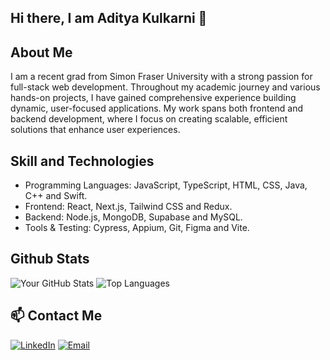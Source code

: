 ## Hi there, I am Aditya Kulkarni 👋

## About Me
I am a recent grad from Simon Fraser University with a strong passion for full-stack web development. Throughout my academic journey and various hands-on projects, I have gained comprehensive experience building dynamic, user-focused applications. My work spans both frontend and backend development, where I focus on creating scalable, efficient solutions that enhance user experiences.

## Skill and Technologies
* Programming Languages: JavaScript, TypeScript, HTML, CSS, Java, C++ and Swift.
* Frontend: React, Next.js, Tailwind CSS and Redux.
* Backend: Node.js, MongoDB, Supabase and MySQL.
* Tools & Testing: Cypress, Appium, Git, Figma and Vite.

## Github Stats
![Your GitHub Stats](https://github-readme-stats.vercel.app/api?username=Ad1tya-007&show_icons=true&theme=radical&include_all_commits=true&count_private=true)   ![Top Languages](https://github-readme-stats.vercel.app/api/top-langs/?username=Ad1tya-007&layout=compact&theme=radical)

## 📫 Contact Me
[![LinkedIn](https://img.shields.io/badge/LinkedIn-Profile-blue?style=flat&logo=linkedin)](https://www.linkedin.com/in/aditya-kulkarni-a4a46523a/)
[![Email](https://img.shields.io/badge/Email-Email-red?style=flat&logo=gmail)](mailto:adityakul0314@gmail.com)


